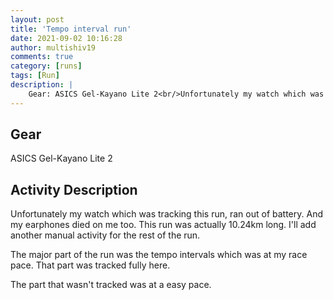 ```yaml
---
layout: post
title: 'Tempo interval run'
date: 2021-09-02 10:16:28
author: multishiv19
comments: true
category: [runs]
tags: [Run]
description: |
    Gear: ASICS Gel-Kayano Lite 2<br/>Unfortunately my watch which was tracking this run, ran out of battery. And my earphones died on me too. This run was actually 10.24km long.<br/>I'll add another manual activity for the rest of the run.<br/><br/>The major part of the run was the tempo intervals which was at my race pace. That part was tracked fully here.<br/><br/>The part that wasn't tracked was at a easy pace. 
---
```


## Gear
ASICS Gel-Kayano Lite 2

## Activity Description
Unfortunately my watch which was tracking this run, ran out of battery. And my earphones died on me too. This run was actually 10.24km long.
I'll add another manual activity for the rest of the run.

The major part of the run was the tempo intervals which was at my race pace. That part was tracked fully here.

The part that wasn't tracked was at a easy pace. 


<div width='100%' class='strava-embed-placeholder' data-embed-type='activity' data-embed-id='5890602400'></div>
<script src='https://strava-embeds.com/embed.js'></script>

